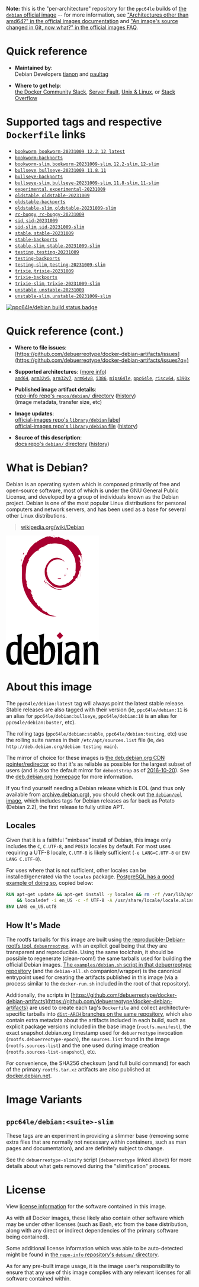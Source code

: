 <!--

********************************************************************************

WARNING:

    DO NOT EDIT "debian/README.md"

    IT IS AUTO-GENERATED

    (from the other files in "debian/" combined with a set of templates)

********************************************************************************

-->

**Note:** this is the "per-architecture" repository for the `ppc64le` builds of [the `debian` official image](https://hub.docker.com/_/debian) -- for more information, see ["Architectures other than amd64?" in the official images documentation](https://github.com/docker-library/official-images#architectures-other-than-amd64) and ["An image's source changed in Git, now what?" in the official images FAQ](https://github.com/docker-library/faq#an-images-source-changed-in-git-now-what).

# Quick reference

-	**Maintained by**:  
	Debian Developers [tianon](https://qa.debian.org/developer.php?login=tianon) and [paultag](https://qa.debian.org/developer.php?login=paultag)

-	**Where to get help**:  
	[the Docker Community Slack](https://dockr.ly/comm-slack), [Server Fault](https://serverfault.com/help/on-topic), [Unix & Linux](https://unix.stackexchange.com/help/on-topic), or [Stack Overflow](https://stackoverflow.com/help/on-topic)

# Supported tags and respective `Dockerfile` links

-	[`bookworm`, `bookworm-20231009`, `12.2`, `12`, `latest`](https://github.com/debuerreotype/docker-debian-artifacts/blob/0925600db8579f178474ab375269b578d1960606/bookworm/Dockerfile)
-	[`bookworm-backports`](https://github.com/debuerreotype/docker-debian-artifacts/blob/0925600db8579f178474ab375269b578d1960606/bookworm/backports/Dockerfile)
-	[`bookworm-slim`, `bookworm-20231009-slim`, `12.2-slim`, `12-slim`](https://github.com/debuerreotype/docker-debian-artifacts/blob/0925600db8579f178474ab375269b578d1960606/bookworm/slim/Dockerfile)
-	[`bullseye`, `bullseye-20231009`, `11.8`, `11`](https://github.com/debuerreotype/docker-debian-artifacts/blob/0925600db8579f178474ab375269b578d1960606/bullseye/Dockerfile)
-	[`bullseye-backports`](https://github.com/debuerreotype/docker-debian-artifacts/blob/0925600db8579f178474ab375269b578d1960606/bullseye/backports/Dockerfile)
-	[`bullseye-slim`, `bullseye-20231009-slim`, `11.8-slim`, `11-slim`](https://github.com/debuerreotype/docker-debian-artifacts/blob/0925600db8579f178474ab375269b578d1960606/bullseye/slim/Dockerfile)
-	[`experimental`, `experimental-20231009`](https://github.com/debuerreotype/docker-debian-artifacts/blob/0925600db8579f178474ab375269b578d1960606/experimental/Dockerfile)
-	[`oldstable`, `oldstable-20231009`](https://github.com/debuerreotype/docker-debian-artifacts/blob/0925600db8579f178474ab375269b578d1960606/oldstable/Dockerfile)
-	[`oldstable-backports`](https://github.com/debuerreotype/docker-debian-artifacts/blob/0925600db8579f178474ab375269b578d1960606/oldstable/backports/Dockerfile)
-	[`oldstable-slim`, `oldstable-20231009-slim`](https://github.com/debuerreotype/docker-debian-artifacts/blob/0925600db8579f178474ab375269b578d1960606/oldstable/slim/Dockerfile)
-	[`rc-buggy`, `rc-buggy-20231009`](https://github.com/debuerreotype/docker-debian-artifacts/blob/0925600db8579f178474ab375269b578d1960606/rc-buggy/Dockerfile)
-	[`sid`, `sid-20231009`](https://github.com/debuerreotype/docker-debian-artifacts/blob/0925600db8579f178474ab375269b578d1960606/sid/Dockerfile)
-	[`sid-slim`, `sid-20231009-slim`](https://github.com/debuerreotype/docker-debian-artifacts/blob/0925600db8579f178474ab375269b578d1960606/sid/slim/Dockerfile)
-	[`stable`, `stable-20231009`](https://github.com/debuerreotype/docker-debian-artifacts/blob/0925600db8579f178474ab375269b578d1960606/stable/Dockerfile)
-	[`stable-backports`](https://github.com/debuerreotype/docker-debian-artifacts/blob/0925600db8579f178474ab375269b578d1960606/stable/backports/Dockerfile)
-	[`stable-slim`, `stable-20231009-slim`](https://github.com/debuerreotype/docker-debian-artifacts/blob/0925600db8579f178474ab375269b578d1960606/stable/slim/Dockerfile)
-	[`testing`, `testing-20231009`](https://github.com/debuerreotype/docker-debian-artifacts/blob/0925600db8579f178474ab375269b578d1960606/testing/Dockerfile)
-	[`testing-backports`](https://github.com/debuerreotype/docker-debian-artifacts/blob/0925600db8579f178474ab375269b578d1960606/testing/backports/Dockerfile)
-	[`testing-slim`, `testing-20231009-slim`](https://github.com/debuerreotype/docker-debian-artifacts/blob/0925600db8579f178474ab375269b578d1960606/testing/slim/Dockerfile)
-	[`trixie`, `trixie-20231009`](https://github.com/debuerreotype/docker-debian-artifacts/blob/0925600db8579f178474ab375269b578d1960606/trixie/Dockerfile)
-	[`trixie-backports`](https://github.com/debuerreotype/docker-debian-artifacts/blob/0925600db8579f178474ab375269b578d1960606/trixie/backports/Dockerfile)
-	[`trixie-slim`, `trixie-20231009-slim`](https://github.com/debuerreotype/docker-debian-artifacts/blob/0925600db8579f178474ab375269b578d1960606/trixie/slim/Dockerfile)
-	[`unstable`, `unstable-20231009`](https://github.com/debuerreotype/docker-debian-artifacts/blob/0925600db8579f178474ab375269b578d1960606/unstable/Dockerfile)
-	[`unstable-slim`, `unstable-20231009-slim`](https://github.com/debuerreotype/docker-debian-artifacts/blob/0925600db8579f178474ab375269b578d1960606/unstable/slim/Dockerfile)

[![ppc64le/debian build status badge](https://img.shields.io/jenkins/s/https/doi-janky.infosiftr.net/job/multiarch/job/ppc64le/job/debian.svg?label=ppc64le/debian%20%20build%20job)](https://doi-janky.infosiftr.net/job/multiarch/job/ppc64le/job/debian/)

# Quick reference (cont.)

-	**Where to file issues**:  
	[https://github.com/debuerreotype/docker-debian-artifacts/issues](https://github.com/debuerreotype/docker-debian-artifacts/issues?q=)

-	**Supported architectures**: ([more info](https://github.com/docker-library/official-images#architectures-other-than-amd64))  
	[`amd64`](https://hub.docker.com/r/amd64/debian/), [`arm32v5`](https://hub.docker.com/r/arm32v5/debian/), [`arm32v7`](https://hub.docker.com/r/arm32v7/debian/), [`arm64v8`](https://hub.docker.com/r/arm64v8/debian/), [`i386`](https://hub.docker.com/r/i386/debian/), [`mips64le`](https://hub.docker.com/r/mips64le/debian/), [`ppc64le`](https://hub.docker.com/r/ppc64le/debian/), [`riscv64`](https://hub.docker.com/r/riscv64/debian/), [`s390x`](https://hub.docker.com/r/s390x/debian/)

-	**Published image artifact details**:  
	[repo-info repo's `repos/debian/` directory](https://github.com/docker-library/repo-info/blob/master/repos/debian) ([history](https://github.com/docker-library/repo-info/commits/master/repos/debian))  
	(image metadata, transfer size, etc)

-	**Image updates**:  
	[official-images repo's `library/debian` label](https://github.com/docker-library/official-images/issues?q=label%3Alibrary%2Fdebian)  
	[official-images repo's `library/debian` file](https://github.com/docker-library/official-images/blob/master/library/debian) ([history](https://github.com/docker-library/official-images/commits/master/library/debian))

-	**Source of this description**:  
	[docs repo's `debian/` directory](https://github.com/docker-library/docs/tree/master/debian) ([history](https://github.com/docker-library/docs/commits/master/debian))

# What is Debian?

Debian is an operating system which is composed primarily of free and open-source software, most of which is under the GNU General Public License, and developed by a group of individuals known as the Debian project. Debian is one of the most popular Linux distributions for personal computers and network servers, and has been used as a base for several other Linux distributions.

> [wikipedia.org/wiki/Debian](https://en.wikipedia.org/wiki/Debian)

![logo](https://raw.githubusercontent.com/docker-library/docs/b449be7df57e9ed9086bb5821bfb5d6cdc5d67a4/debian/logo.png)

# About this image

The `ppc64le/debian:latest` tag will always point the latest stable release. Stable releases are also tagged with their version (ie, `ppc64le/debian:11` is an alias for `ppc64le/debian:bullseye`, `ppc64le/debian:10` is an alias for `ppc64le/debian:buster`, etc).

The rolling tags (`ppc64le/debian:stable`, `ppc64le/debian:testing`, etc) use the rolling suite names in their `/etc/apt/sources.list` file (ie, `deb http://deb.debian.org/debian testing main`).

The mirror of choice for these images is [the deb.debian.org CDN pointer/redirector](https://deb.debian.org) so that it's as reliable as possible for the largest subset of users (and is also the default mirror for `debootstrap` as of [2016-10-20](https://anonscm.debian.org/cgit/d-i/debootstrap.git/commit/?id=9e8bc60ad1ccf3a25ce7890526b70059f3e770de)). See the [deb.debian.org homepage](https://deb.debian.org) for more information.

If you find yourself needing a Debian release which is EOL (and thus only available from [archive.debian.org](http://archive.debian.org)), you should check out [the `debian/eol` image](https://hub.docker.com/r/debian/eol/), which includes tags for Debian releases as far back as Potato (Debian 2.2), the first release to fully utilize APT.

## Locales

Given that it is a faithful "minbase" install of Debian, this image only includes the `C`, `C.UTF-8`, and `POSIX` locales by default. For most uses requiring a UTF-8 locale, `C.UTF-8` is likely sufficient (`-e LANG=C.UTF-8` or `ENV LANG C.UTF-8`).

For uses where that is not sufficient, other locales can be installed/generated via the `locales` package. [PostgreSQL has a good example of doing so](https://github.com/docker-library/postgres/blob/69bc540ecfffecce72d49fa7e4a46680350037f9/9.6/Dockerfile#L21-L24), copied below:

```dockerfile
RUN apt-get update && apt-get install -y locales && rm -rf /var/lib/apt/lists/* \
	&& localedef -i en_US -c -f UTF-8 -A /usr/share/locale/locale.alias en_US.UTF-8
ENV LANG en_US.utf8
```

## How It's Made

The rootfs tarballs for this image are built using [the reproducible-Debian-rootfs tool, `debuerreotype`](https://github.com/debuerreotype/debuerreotype), with an explicit goal being that they are transparent and reproducible. Using the same toolchain, it should be possible to regenerate (clean-room!) the same tarballs used for building the official Debian images. [The `examples/debian.sh` script in that debuerreotype repository](https://github.com/debuerreotype/debuerreotype/blob/master/examples/debian.sh) (and the `debian-all.sh` companion/wrapper) is the canonical entrypoint used for creating the artifacts published in this image (via a process similar to the `docker-run.sh` included in the root of that repository).

Additionally, the scripts in [https://github.com/debuerreotype/docker-debian-artifacts](https://github.com/debuerreotype/docker-debian-artifacts) are used to create each tag's `Dockerfile` and collect architecture-specific tarballs into [`dist-ARCH` branches on the same repository](https://github.com/debuerreotype/docker-debian-artifacts/branches), which also contain extra metadata about the artifacts included in each build, such as explicit package versions included in the base image (`rootfs.manifest`), the exact snapshot.debian.org timestamp used for `debuerreotype` invocation (`rootfs.debuerreotype-epoch`), the `sources.list` found in the image (`rootfs.sources-list`) and the one used during image creation (`rootfs.sources-list-snapshot`), etc.

For convenience, the SHA256 checksum (and full build command) for each of the primary `rootfs.tar.xz` artifacts are also published at [docker.debian.net](https://docker.debian.net/).

# Image Variants

## `ppc64le/debian:<suite>-slim`

These tags are an experiment in providing a slimmer base (removing some extra files that are normally not necessary within containers, such as man pages and documentation), and are definitely subject to change.

See the `debuerreotype-slimify` script (`debuerreotype` linked above) for more details about what gets removed during the "slimification" process.

# License

View [license information](https://www.debian.org/social_contract#guidelines) for the software contained in this image.

As with all Docker images, these likely also contain other software which may be under other licenses (such as Bash, etc from the base distribution, along with any direct or indirect dependencies of the primary software being contained).

Some additional license information which was able to be auto-detected might be found in [the `repo-info` repository's `debian/` directory](https://github.com/docker-library/repo-info/tree/master/repos/debian).

As for any pre-built image usage, it is the image user's responsibility to ensure that any use of this image complies with any relevant licenses for all software contained within.
